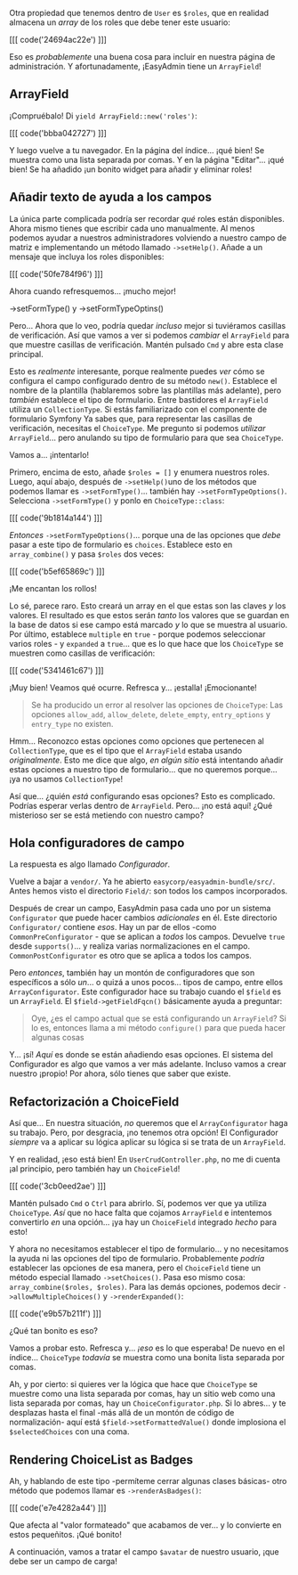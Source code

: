 Otra propiedad que tenemos dentro de `User` es `$roles`, que en realidad almacena
un *array* de los roles que debe tener este usuario:

[[[ code('24694ac22e') ]]]

Eso es *probablemente* una buena cosa para incluir en nuestra página de administración. Y afortunadamente,
¡EasyAdmin tiene un `ArrayField`!

## ArrayField

¡Compruébalo! Di `yield ArrayField::new('roles')`:

[[[ code('bbba042727') ]]]

Y luego vuelve a tu navegador. En la página del índice... ¡qué bien! Se muestra como
una lista separada por comas. Y en la página "Editar"... ¡qué bien! Se ha añadido
¡un bonito widget para añadir y eliminar roles!

## Añadir texto de ayuda a los campos

La única parte complicada podría ser recordar *qué* roles están disponibles. Ahora mismo
tienes que escribir cada uno manualmente. Al menos podemos ayudar a nuestros administradores volviendo
a nuestro campo de matriz e implementando un método llamado `->setHelp()`. Añade a
un mensaje que incluya los roles disponibles:

[[[ code('50fe784f96') ]]]

Ahora cuando refresquemos... ¡mucho mejor!

->setFormType() y ->setFormTypeOptins()

Pero... Ahora que lo veo, podría quedar *incluso* mejor si tuviéramos casillas de verificación.
Así que vamos a ver si podemos *cambiar* el `ArrayField` para que muestre casillas de verificación. Mantén pulsado
`Cmd` y abre esta clase principal.

Esto es *realmente* interesante, porque realmente puedes *ver* cómo se configura el campo
configurado dentro de su método `new()`. Establece el nombre de la plantilla (hablaremos
sobre las plantillas más adelante), pero *también* establece el tipo de formulario. Entre bastidores
el `ArrayField` utiliza un `CollectionType`. Si estás familiarizado con el componente de formulario Symfony
Ya sabes que, para representar las casillas de verificación, necesitas el `ChoiceType`.
Me pregunto si podemos *utilizar* `ArrayField`... pero anulando su tipo de formulario para que sea
`ChoiceType`.

Vamos a... ¡intentarlo!

Primero, encima de esto, añade `$roles = []` y enumera nuestros roles. Luego, aquí abajo, después de
`->setHelp()`uno de los métodos que podemos llamar es `->setFormType()`... también hay
`->setFormTypeOptions()`. Selecciona `->setFormType()` y ponlo en `ChoiceType::class`:

[[[ code('9b1814a144') ]]]

*Entonces* `->setFormTypeOptions()`... porque una de las opciones que *debe* pasar
a este tipo de formulario es `choices`. Establece esto en `array_combine()` y pasa `$roles` dos veces:

[[[ code('b5ef65869c') ]]]

¡Me encantan los rollos!

Lo sé, parece raro. Esto creará un array en el que estas son las claves
*y* los valores. El resultado es que estos serán *tanto* los valores que se guardan
en la base de datos si ese campo está marcado *y* lo que se muestra al usuario. Por último,
establece `multiple` en `true` - porque podemos seleccionar varios roles - y
`expanded` a `true`... que es lo que hace que los `ChoiceType` se muestren como casillas de verificación:

[[[ code('5341461c67') ]]]

¡Muy bien! Veamos qué ocurre. Refresca y... ¡estalla! ¡Emocionante!

> Se ha producido un error al resolver las opciones de `ChoiceType`: Las opciones
> `allow_add`, `allow_delete`, `delete_empty`, `entry_options` y `entry_type`
> no existen.

Hmm... Reconozco estas opciones como opciones que pertenecen al `CollectionType`,
que es el tipo que el `ArrayField` estaba usando *originalmente*. Esto me dice que
algo, *en algún sitio* está intentando añadir estas opciones a nuestro tipo de formulario... que
no queremos porque... ¡ya no usamos `CollectionType`!

Así que... ¿quién *está* configurando esas opciones? Esto es complicado. Podrías esperar verlas
dentro de `ArrayField`. Pero... ¡no está aquí! ¿Qué misterioso ser se está metiendo
con nuestro campo?

## Hola configuradores de campo

La respuesta es algo llamado _Configurador_.

Vuelve a bajar a `vendor/`. Ya he abierto `easycorp/easyadmin-bundle/src/`.
Antes hemos visto el directorio `Field/`: son todos los campos incorporados.

Después de crear un campo, EasyAdmin pasa cada uno por un sistema `Configurator` 
que puede hacer cambios *adicionales* en él. Este directorio `Configurator/` 
contiene *esos*. Hay un par de ellos -como `CommonPreConfigurator` - que se
aplican a *todos* los campos. Devuelve `true` desde `supports()`... y realiza varias
normalizaciones en el campo. `CommonPostConfigurator` es otro que se aplica a
todos los campos.

Pero *entonces*, también hay un montón de configuradores que son específicos
a sólo *un*... o quizá a unos pocos... tipos de campo, entre ellos `ArrayConfigurator`.
Este configurador hace su trabajo cuando el `$field` es un `ArrayField`. El
`$field->getFieldFqcn()` básicamente ayuda a preguntar:

> Oye, ¿es el campo actual que se está configurando un `ArrayField`? Si lo es,
> entonces llama a mi método `configure()` para que pueda hacer algunas cosas

Y... ¡sí! *Aquí* es donde se están añadiendo esas opciones. El sistema del Configurador
es algo que vamos a ver más adelante. Incluso vamos a crear nuestro
¡propio! Por ahora, sólo tienes que saber que existe.

## Refactorización a ChoiceField

Así que... En nuestra situación, *no* queremos que el `ArrayConfigurator` haga su trabajo.
Pero, por desgracia, ¡no tenemos otra opción! El Configurador *siempre* va a aplicar su lógica
aplicar su lógica si se trata de un `ArrayField`.

Y en realidad, ¡eso está bien! En `UserCrudController.php`, no me di cuenta
¡al principio, pero también hay un `ChoiceField`!

[[[ code('3cb0eed2ae') ]]]

Mantén pulsado `Cmd` o `Ctrl` para abrirlo. Sí, podemos ver que ya utiliza `ChoiceType`.
*Así* que no hace falta que cojamos `ArrayField` e intentemos convertirlo *en* una opción...
¡ya hay un `ChoiceField` integrado *hecho* para esto!

Y ahora no necesitamos establecer el tipo de formulario... y no necesitamos la ayuda ni las
opciones del tipo de formulario. Probablemente *podría* establecer las opciones de esa manera, pero el
`ChoiceField` tiene un método especial llamado `->setChoices()`. Pasa eso mismo
cosa: `array_combine($roles, $roles)`. Para las demás opciones, podemos decir
`->allowMultipleChoices()` y `->renderExpanded()`:

[[[ code('e9b57b211f') ]]]

¿Qué tan bonito es eso?

Vamos a probar esto. Refresca y... *¡eso* es lo que esperaba! De nuevo en
el índice... `ChoiceType` *todavía* se muestra como una bonita lista separada por comas.

Ah, y por cierto: si quieres ver la lógica que hace que `ChoiceType` se muestre como una lista separada por comas, hay un sitio web 
como una lista separada por comas, hay un `ChoiceConfigurator.php`. Si lo abres...
y te desplazas hasta el final -más allá de un montón de código de normalización- aquí está
`$field->setFormattedValue()` donde implosiona el `$selectedChoices` con una coma.

## Rendering ChoiceList as Badges

Ah, y hablando de este tipo -permíteme cerrar algunas clases básicas- otro
método que podemos llamar es `->renderAsBadges()`:

[[[ code('e7e4282a44') ]]]

Que afecta al "valor formateado" que acabamos de ver... y lo convierte en estos
pequeñitos. ¡Qué bonito!

A continuación, vamos a tratar el campo `$avatar` de nuestro usuario, ¡que debe ser un campo de carga!
